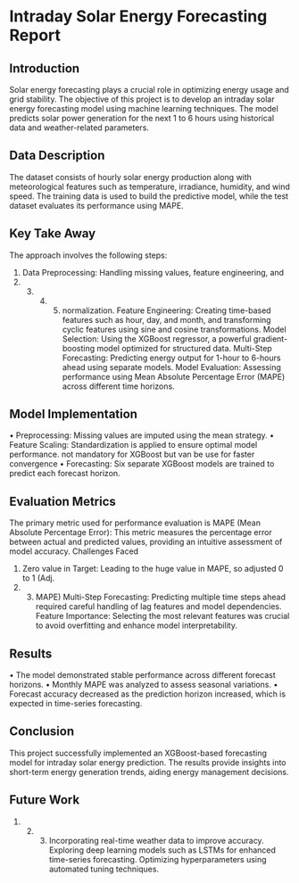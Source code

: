 # Intraday Solar Energy Forecasting Report

## Introduction
Solar energy forecasting plays a crucial role in optimizing energy usage and grid stability.
The objective of this project is to develop an intraday solar energy forecasting model using
machine learning techniques. The model predicts solar power generation for the next 1 to 6
hours using historical data and weather-related parameters.

## Data Description
The dataset consists of hourly solar energy production along with meteorological features
such as temperature, irradiance, humidity, and wind speed. The training data is used to build
the predictive model, while the test dataset evaluates its performance using MAPE.

## Key Take Away
The approach involves the following steps:
1. Data Preprocessing: Handling missing values, feature engineering, and
2. 3. 4. 5. normalization.
Feature Engineering: Creating time-based features such as hour, day, and month,
and transforming cyclic features using sine and cosine transformations.
Model Selection: Using the XGBoost regressor, a powerful gradient-boosting model
optimized for structured data.
Multi-Step Forecasting: Predicting energy output for 1-hour to 6-hours ahead using
separate models.
Model Evaluation: Assessing performance using Mean Absolute Percentage Error
(MAPE) across different time horizons.

## Model Implementation
• Preprocessing: Missing values are imputed using the mean strategy.
• Feature Scaling: Standardization is applied to ensure optimal model performance.
not mandatory for XGBoost but van be use for faster convergence
• Forecasting: Six separate XGBoost models are trained to predict each forecast
horizon.

## Evaluation Metrics
The primary metric used for performance evaluation is MAPE (Mean Absolute Percentage
Error):
This metric measures the percentage error between actual and predicted values, providing an
intuitive assessment of model accuracy.
Challenges Faced
1. Zero value in Target: Leading to the huge value in MAPE, so adjusted 0 to 1 (Adj.
2. 3. MAPE)
Multi-Step Forecasting: Predicting multiple time steps ahead required careful
handling of lag features and model dependencies.
Feature Importance: Selecting the most relevant features was crucial to avoid
overfitting and enhance model interpretability.

## Results
• The model demonstrated stable performance across different forecast horizons.
• Monthly MAPE was analyzed to assess seasonal variations.
• Forecast accuracy decreased as the prediction horizon increased, which is expected in
time-series forecasting.

## Conclusion
This project successfully implemented an XGBoost-based forecasting model for intraday
solar energy prediction. The results provide insights into short-term energy generation trends,
aiding energy management decisions.

## Future Work
1. 2. 3. Incorporating real-time weather data to improve accuracy.
Exploring deep learning models such as LSTMs for enhanced time-series forecasting.
Optimizing hyperparameters using automated tuning techniques.
